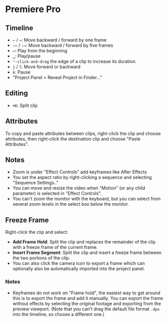 # Premiere Pro

## Timeline

- `←` / `→`: Move backward / forward by one frame
- `⇧←` / `⇧→`: Move backward / forward by five frames
- `↩`: Play from the beginning
- `␣`: Play/pause
- `⌃-click-and-drag` the edge of a clip to increase its duration.
- `j` / `l`: Move forward or backward
- `k`: Pause
- "Project Panel > Reveal Project in Finder..."

## Editing

- `⌘K`: Split clip

## Attributes

To copy and paste attributes between clips, right-click the clip and choose attributes, then right-click the destination clip and choose "Paste Attributes".

## Notes 

- Zoom is under "Effect Controls" add keyframes like After Effects
- You set the aspect ratio by right-clicking a sequence and selecting "Sequence Settings.."
- You can move and resize the video when "Motion" (or any child parameter) is selected in "Effect Controls".
- You can't zoom the monitor with the keyboard, but you can select from several zoom levels in the select box below the monitor.

## Freeze Frame

Right-click the clip and select:

- **Add Frame Hold**: Split the clip and replaces the remainder of the clip with a freeze frame of the current frame.
- **Insert Frame Segment**: Split the clip and insert a freeze frame between the two portions of the clip.
- You can also click the camera icon to export a frame which can optionally also be automatically imported into the project panel.

### Notes

- Keyframes do not work on "Frame hold", the easiest way to get around this is to export the frame and add it manually. You can export the frame without effects by selecting the original footage and exporting from the preview viewport. (Note that you can't drag the default file format `.dpx` into the timeline, so choose a different one.)

